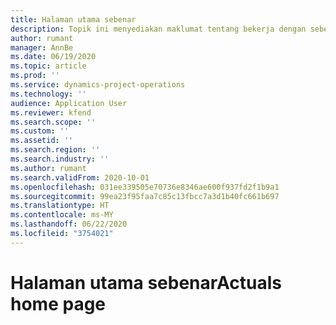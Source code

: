 ```yaml
---
title: Halaman utama sebenar
description: Topik ini menyediakan maklumat tentang bekerja dengan sebenar dalam operasi Projek.
author: rumant
manager: AnnBe
ms.date: 06/19/2020
ms.topic: article
ms.prod: ''
ms.service: dynamics-project-operations
ms.technology: ''
audience: Application User
ms.reviewer: kfend
ms.search.scope: ''
ms.custom: ''
ms.assetid: ''
ms.search.region: ''
ms.search.industry: ''
ms.author: rumant
ms.search.validFrom: 2020-10-01
ms.openlocfilehash: 031ee339505e70736e8346ae600f937fd2f1b9a1
ms.sourcegitcommit: 99ea23f95faa7c85c13fbcc7a3d1b40fc661b697
ms.translationtype: HT
ms.contentlocale: ms-MY
ms.lasthandoff: 06/22/2020
ms.locfileid: "3754021"
---
```

# <a name="actuals-home-page"></a><span data-ttu-id="4fb98-103">Halaman utama sebenar</span><span class="sxs-lookup"><span data-stu-id="4fb98-103">Actuals home page</span></span>

